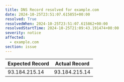 ```yaml
---
title: DNS Record resolved for example.com
date: 2024-10-25T23:51:07.615855+00:00
resolved: True
resolvedWhen: 2024-10-25T23:51:07.615862+00:00
resolvedStartTime: 2024-10-25T21:09:43.191474+00:00
severity: notice
affected:
  - example.com
section: issue
---
```


| Expected Record  | Actual Record  |
|------------------|----------------|
| 93.184.215.14 | 93.184.215.14 |
